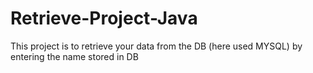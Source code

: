 # Retrieve-Project-Java
This project is to retrieve your data from the DB (here used MYSQL) by entering the name stored in DB
